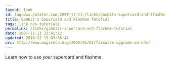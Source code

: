 ```yaml
---
layout: link
id: tag:www.patater.com,2007-11-11:/links/gambits-supercard-and-flashme-tutorial
title: Gambit's Supercard and Flashme Tutorial
tags: link nds-tutorials
permalink: /links/gambits-supercard-and-flashme-tutorial
date: 2007-11-11 23:41:13
updated: 2010-12-19 03:36:44
uri: http://www.magitech.org/2006/05/01/firmware-upgrade-on-nds/
---
```

Learn how to use your supercard and flashme.
